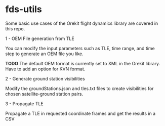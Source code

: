 # fds-utils

Some basic use cases of the Orekit flight dynamics library are covered in this repo.

1 - OEM File generation from TLE

You can modify the input parameters such as TLE, time range, and time step to generate an OEM file you like.

**TODO** The default OEM format is currently set to XML in the Orekit library. Have to add an option for KVN format.

2 - Generate ground station visibilities

Modify the groundStations.json and tles.txt files to create visibilities for chosen satellite-ground station pairs.

3 - Propagate TLE

Propagate a TLE in requested coordinate frames and get the results in a CSV
